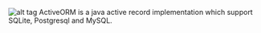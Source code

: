 ![alt tag](https://www.dropbox.com/s/fip95qrdcg0yhm5/small-logo.png?dl=1)
ActiveORM is a java active record implementation which support SQLite, Postgresql and MySQL.
